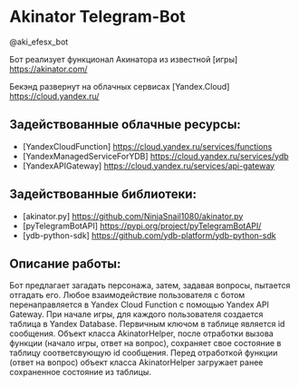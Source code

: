 Akinator Telegram-Bot
=====================

@aki_efesx_bot

Бот реализует функционал Акинатора из известной [игры] https://akinator.com/

Бекэнд развернут на облачных сервисах [Yandex.Cloud] https://cloud.yandex.ru/

Задействованные облачные ресурсы:
---------------------------------
* [YandexCloudFunction] https://cloud.yandex.ru/services/functions
* [YandexManagedServiceForYDB] https://cloud.yandex.ru/services/ydb
* [YandexAPIGateway] https://cloud.yandex.ru/services/api-gateway

Задействованные библиотеки:
---------------------------------
* [akinator.py] https://github.com/NinjaSnail1080/akinator.py
* [pyTelegramBotAPI] https://pypi.org/project/pyTelegramBotAPI/
* [ydb-python-sdk] https://github.com/ydb-platform/ydb-python-sdk

Описание работы:
---------------------------------
Бот предлагает загадать персонажа, затем, задавая вопросы, пытается отгадать его.
Любое взаимодействие пользователя с ботом перенаправляется в Yandex Cloud Function с помощью Yandex API Gateway.
При начале игры, для каждого пользователя создается таблица в Yandex Database. Первичным ключом в таблице является id сообщения.
Объект класса AkinatorHelper, после отработки вызова функции (начало игры, ответ на вопрос), сохраняет свое состояние в таблицу соответсвующую id сообщения.
Перед отработкой функции (ответ на вопрос) объект класса AkinatorHelper загружает ранее сохраненное состояние из таблицы.


